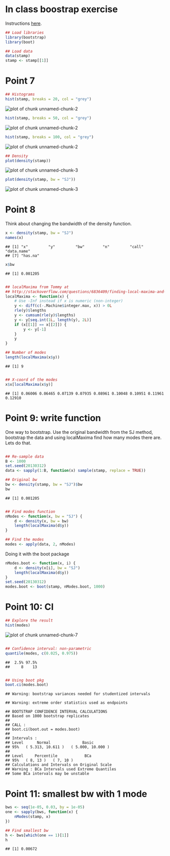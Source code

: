 In class boostrap exercise
==========================





Instructions [here](https://docs.google.com/document/d/1mwYOkzZTKgPI-gpoI6UjIVl3mJEglQ1XhULoCst4u_o/edit).


```r
## Load libraries
library(bootstrap)
library(boot)

## Load data
data(stamp)
stamp <- stamp[[1]]
```



# Point 7


```r
## Histograms
hist(stamp, breaks = 20, col = "grey")
```

![plot of chunk unnamed-chunk-2](figure/unnamed-chunk-21.png) 

```r
hist(stamp, breaks = 50, col = "grey")
```

![plot of chunk unnamed-chunk-2](figure/unnamed-chunk-22.png) 

```r
hist(stamp, breaks = 100, col = "grey")
```

![plot of chunk unnamed-chunk-2](figure/unnamed-chunk-23.png) 



```r
## Density
plot(density(stamp))
```

![plot of chunk unnamed-chunk-3](figure/unnamed-chunk-31.png) 

```r
plot(density(stamp, bw = "SJ"))
```

![plot of chunk unnamed-chunk-3](figure/unnamed-chunk-32.png) 



# Point 8

Think about changing the bandwidth of the density function.


```r
x <- density(stamp, bw = "SJ")
names(x)
```

```
## [1] "x"         "y"         "bw"        "n"         "call"      "data.name"
## [7] "has.na"
```

```r
x$bw
```

```
## [1] 0.001205
```

```r

## localMaxima from Tommy at
## http://stackoverflow.com/questions/6836409/finding-local-maxima-and-minima
localMaxima <- function(x) {
    # Use -Inf instead if x is numeric (non-integer)
    y <- diff(c(-.Machine$integer.max, x)) > 0L
    rle(y)$lengths
    y <- cumsum(rle(y)$lengths)
    y <- y[seq.int(1L, length(y), 2L)]
    if (x[[1]] == x[[2]]) {
        y <- y[-1]
    }
    y
}

## Number of modes
length(localMaxima(x$y))
```

```
## [1] 9
```

```r

## X-coord of the modes
x$x[localMaxima(x$y)]
```

```
## [1] 0.06006 0.06465 0.07139 0.07935 0.08961 0.10048 0.10951 0.11961 0.12910
```


# Point 9: write function

One way to bootstrap. Use the original bandwidth from the SJ method, bootstrap the data and using localMaxima find how many modes there are. Lets do that.


```r

## Re-sample data
B <- 1000
set.seed(20130312)
data <- sapply(1:B, function(x) sample(stamp, replace = TRUE))

## Original bw
bw <- density(stamp, bw = "SJ")$bw
bw
```

```
## [1] 0.001205
```

```r

## Find modes function
nModes <- function(x, bw = "SJ") {
    d <- density(x, bw = bw)
    length(localMaxima(d$y))
}

## Find the modes
modes <- apply(data, 2, nModes)
```


Doing it with the boot package


```r
nModes.boot <- function(x, i) {
    d <- density(x[i], bw = "SJ")
    length(localMaxima(d$y))
}
set.seed(20130312)
modes.boot <- boot(stamp, nModes.boot, 1000)
```



# Point 10: CI


```r
## Explore the result
hist(modes)
```

![plot of chunk unnamed-chunk-7](figure/unnamed-chunk-7.png) 

```r

## Confidence interval: non-parametric
quantile(modes, c(0.025, 0.975))
```

```
##  2.5% 97.5% 
##     8    13
```

```r

## Using boot pkg
boot.ci(modes.boot)
```

```
## Warning: bootstrap variances needed for studentized intervals
```

```
## Warning: extreme order statistics used as endpoints
```

```
## BOOTSTRAP CONFIDENCE INTERVAL CALCULATIONS
## Based on 1000 bootstrap replicates
## 
## CALL : 
## boot.ci(boot.out = modes.boot)
## 
## Intervals : 
## Level      Normal              Basic         
## 95%   ( 5.313, 10.611 )   ( 5.000, 10.000 )  
## 
## Level     Percentile            BCa          
## 95%   ( 8, 13 )   ( 7, 10 )  
## Calculations and Intervals on Original Scale
## Warning : BCa Intervals used Extreme Quantiles
## Some BCa intervals may be unstable
```


# Point 11: smallest bw with 1 mode


```r
bws <- seq(1e-05, 0.03, by = 1e-05)
one <- sapply(bws, function(x) {
    nModes(stamp, x)
})

## Find smallest bw
h <- bws[which(one == 1)[1]]
h
```

```
## [1] 0.00672
```



